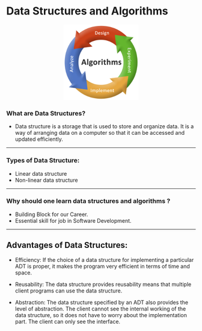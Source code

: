 # Data Structures and Algorithms

<p align="center">
  <img src="https://github.com/Rashmi1526/DSA/blob/main/assests/dsa.jpg" alt="Data Structures and Algorithms" width="200"/>
</p>

### What are Data Structures?
* Data structure is a storage that is used to store and organize data. It is a way of arranging data on a computer so that it can be accessed and updated efficiently.

***
### Types of Data Structure:

* Linear data structure
* Non-linear data structure

***
### Why should one learn data structures and algorithms ?

* Building Block for our Career.
* Essential skill for job in Software Development.

***

## Advantages of Data Structures:

* Efficiency: If the choice of a data structure for implementing a particular ADT is proper, it makes the program very efficient in terms of time and space.

* Reusability: The data structure provides reusability means that multiple client programs can use the data structure.

* Abstraction: The data structure specified by an ADT also provides the level of abstraction. The client cannot see the internal working of the data structure, so it does not have to worry about the implementation part. The client can only see the interface. 
